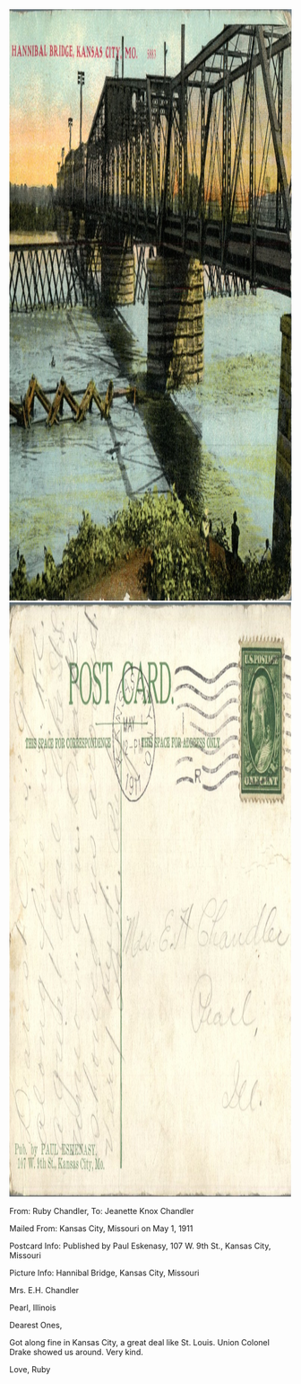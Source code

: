 <html><body><a href="/wp-content/uploads/2014/05/postcard-2014-20140501_16435790_0164.jpg"><img class="alignnone size-full wp-image-513" src="/wp-content/uploads/2014/05/postcard-2014-20140501_16435790_0164.jpg" alt="postcard-2014-20140501_16435790_0164" width="1495" height="1053"></a> <a href="/wp-content/uploads/2014/05/postcard-2014-20140501_16440589_0165.jpg"><img class="alignnone size-full wp-image-514" src="/wp-content/uploads/2014/05/postcard-2014-20140501_16440589_0165.jpg" alt="postcard-2014-20140501_16440589_0165" width="1517" height="1058"></a>



From: Ruby Chandler, To: Jeanette Knox Chandler

Mailed From: Kansas City, Missouri on May 1, 1911

Postcard Info: Published by Paul Eskenasy, 107 W. 9th St., Kansas City, Missouri

Picture Info: Hannibal Bridge, Kansas City, Missouri



Mrs. E.H. Chandler

Pearl, Illinois



Dearest Ones,

Got along fine in Kansas City, a great deal like St. Louis. Union Colonel Drake showed us around. Very kind.

Love, Ruby</body></html>